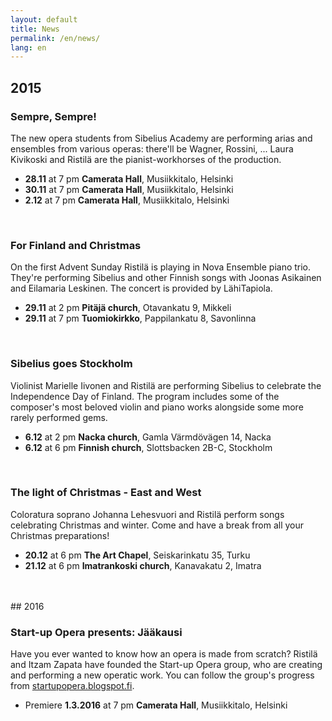 ```yaml
---
layout: default
title: News
permalink: /en/news/
lang: en
---
```



## 2015

### Sempre, Sempre!

The new opera students from Sibelius Academy are performing arias and ensembles from various operas: there'll be Wagner, Rossini, ... Laura Kivikoski and Ristilä are the pianist-workhorses of the production.

- __28.11__ at 7 pm __Camerata Hall__, Musiikkitalo, Helsinki
- __30.11__ at 7 pm __Camerata Hall__, Musiikkitalo, Helsinki
- __2.12__ at 7 pm __Camerata Hall__, Musiikkitalo, Helsinki

<br/>

### For Finland and Christmas

On the first Advent Sunday Ristilä is playing in Nova Ensemble piano trio. They're performing Sibelius and other Finnish songs with Joonas Asikainen and Eilamaria Leskinen. The concert is provided by LähiTapiola.

- __29.11__ at 2 pm __Pitäjä church__, Otavankatu 9, Mikkeli
- __29.11__ at 7 pm __Tuomiokirkko__, Pappilankatu 8, Savonlinna

<br/>

### Sibelius goes Stockholm

Violinist Marielle Iivonen and Ristilä are performing Sibelius to celebrate the Independence Day of Finland. The program includes some of the composer's most beloved violin and piano works alongside some more rarely performed gems.

- __6.12__ at 2 pm __Nacka church__, Gamla Värmdövägen 14, Nacka
- __6.12__ at 6 pm __Finnish church__, Slottsbacken 2B-C, Stockholm

<br/>

### The light of Christmas - East and West

Coloratura soprano Johanna Lehesvuori and Ristilä perform songs celebrating Christmas and winter. Come and have a break from all your Christmas preparations!

- __20.12__ at 6 pm __The Art Chapel__, Seiskarinkatu 35, Turku
- __21.12__ at 6 pm __Imatrankoski church__, Kanavakatu 2, Imatra

<br/>
<br/>
## 2016

### Start-up Opera presents: Jääkausi

Have you ever wanted to know how an opera is made from scratch? Ristilä and Itzam Zapata have founded the Start-up Opera group, who are creating and performing a new operatic work. You can follow the group's progress from [startupopera.blogspot.fi](http://startupopera.blogspot.fi/).

- Premiere __1.3.2016__ at 7 pm __Camerata Hall__, Musiikkitalo, Helsinki

<br/>
